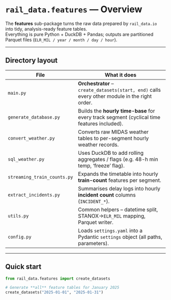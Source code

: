 # `rail_data.features` — Overview

The **features** sub-package turns the raw data prepared by `rail_data.io` into tidy, analysis-ready feature tables.  
Everything is pure Python + DuckDB + Pandas; outputs are partitioned Parquet files (`ELR_MIL / year / month / day / hour`).

---

## Directory layout

| File                         | What it does                                                                                  |
| ---------------------------- | --------------------------------------------------------------------------------------------- |
| `main.py`                    | **Orchestrator** – `create_datasets(start, end)` calls every other module in the right order. |
| `generate_database.py`       | Builds the **hourly time-base** for every track segment (cyclical time features included).     |
| `convert_weather.py`         | Converts raw MIDAS weather tables to per-segment hourly weather records.                      |
| `sql_weather.py`             | Uses DuckDB to add rolling aggregates / flags (e.g. 48-h min temp, ‘freeze’ flag).            |
| `streaming_train_counts.py`  | Expands the timetable into hourly **train-count** features per segment.                      |
| `extract_incidents.py`       | Summarises delay logs into hourly **incident count** columns (`INCIDENT_*`).                  |
| `utils.py`                   | Common helpers – datetime split, STANOX→`ELR_MIL` mapping, Parquet writer.                   |
| `config.py`                  | Loads `settings.yaml` into a Pydantic `settings` object (all paths, parameters).             |

---

## Quick start

```python
from rail_data.features import create_datasets

# Generate **all** feature tables for January 2025
create_datasets("2025-01-01", "2025-01-31")
